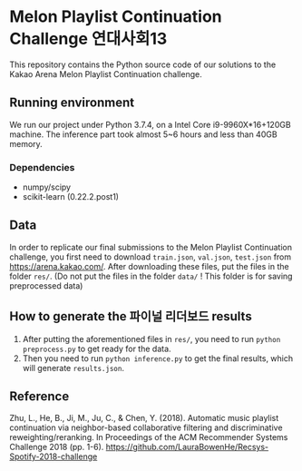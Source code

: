 # Melon Playlist Continuation Challenge 연대사회13

This repository contains the Python source code of our solutions to the Kakao Arena Melon Playlist Continuation challenge.

## Running environment

We run our project under Python 3.7.4, on a Intel Core i9-9960X*16+120GB machine. The inference part took almost 5~6 hours and less than 40GB memory.

### Dependencies

 - numpy/scipy
 - scikit-learn (0.22.2.post1)

## Data

In order to replicate our final submissions to the Melon Playlist Continuation challenge, you first need to download `train.json`, `val.json`, `test.json` from https://arena.kakao.com/. After downloading these files, put the files in the folder `res/`. (Do not put the files in the folder `data/` ! This folder is for saving preprocessed data)

## How to generate the 파이널 리더보드 results

 1. After putting the aforementioned files in `res/`, you need to run `python preprocess.py` to get ready for the data. 
 2. Then you need to run `python inference.py` to get the final results, which will generate `results.json`.

## Reference

Zhu, L., He, B., Ji, M., Ju, C., & Chen, Y. (2018). Automatic music playlist continuation via neighbor-based collaborative filtering and discriminative reweighting/reranking. In Proceedings of the ACM Recommender Systems Challenge 2018 (pp. 1-6). https://github.com/LauraBowenHe/Recsys-Spotify-2018-challenge
